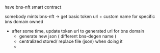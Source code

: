 have bns-nft smart contract

somebody mints bns-nft -> get basic token url + custom name for specific bns domain owned

- after some time, update token url to generated url for bns domain
  - generate new json ( different bns-degen name )
  - centralized stored/ replace file (json) when doing it
  -
